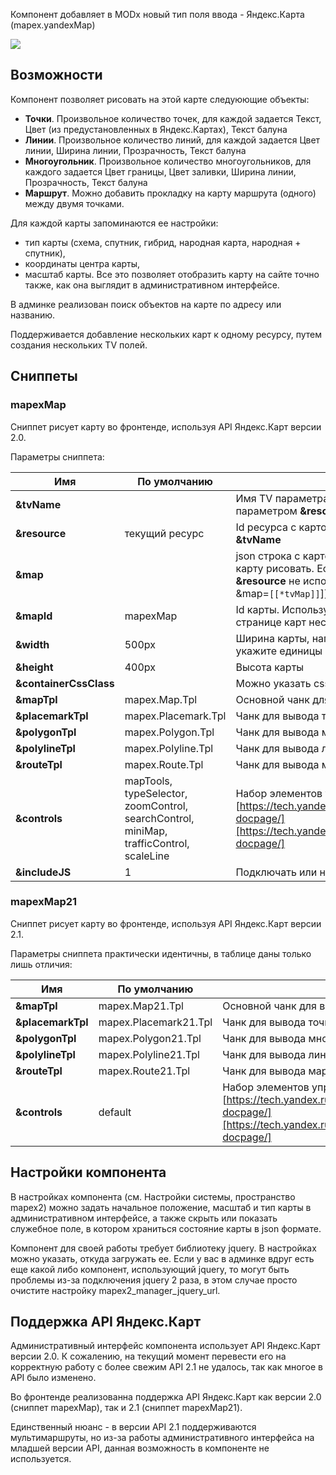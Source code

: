 Компонент добавляет в MODx новый тип поля ввода - Яндекс.Карта (mapex.yandexMap)

[![](https://file.modx.pro/files/f/4/4/f44f2ad54baab0ccfc076ae74946bd58.png)](https://file.modx.pro/files/f/4/4/f44f2ad54baab0ccfc076ae74946bd58.png)

## Возможности
Компонент позволяет рисовать на этой карте следуюющие объекты:
* **Точки**. Произвольное количество точек, для каждой задается Текст, Цвет (из предустановленных в Яндекс.Картах), Текст балуна
* **Линии**. Произвольное количество линий, для каждой задается Цвет линии, Ширина линии, Прозрачность, Текст балуна
* **Многоугольник**. Произвольное количество многоугольников, для каждого задается Цвет границы, Цвет заливки, Ширина линии, Прозрачность, Текст балуна
* **Маршрут**. Можно добавить прокладку на карту маршрута (одного) между двумя точками.

Для каждой карты запоминаются ее настройки: 
* тип карты (схема, спутник, гибрид, народная карта, народная + спутник),
* координаты центра карты,
* масштаб карты.
Все это позволяет отобразить карту на сайте точно также, как она выглядит в административном интерфейсе.

В админке реализован поиск объектов на карте по адресу или названию.

Поддерживается добавление нескольких карт к одному ресурсу, путем создания нескольких TV полей.

## Сниппеты
### mapexMap
Сниппет рисует карту во фронтенде, используя API Яндекс.Карт версии 2.0.

Параметры сниппета:

Имя  | По умолчанию  | Описание
------------- | ------------- | -------------
**&tvName**  |   | Имя TV параметра с картой. Используйте совместно с параметром **&resource**
**&resource**  |  текущий ресурс | Id ресурса с картой. Используйте совместно с параметром **&tvName**
**&map**  |   | json строка с картой. Альтернативный способ указать, какую карту рисовать. Если этот параметр указан, то **&tvName** и **&resource** не используются. Пример вызова: [[mapexMap? &map=`[[*tvMap]]`]]
**&mapId**  | mapexMap  | Id карты. Используется при генерации javascript. Если на одной странице карт несколько - укажите разные mapId
**&width**  | 500px  | Ширина карты, например 500px или 100%. Обязательно укажите единицы измерения.
**&height**  | 400px  | Высота карты
**&containerCssClass**  |   | Можно указать css класс блока, в который обернута карта
**&mapTpl**  | mapex.Map.Tpl  | Основной чанк для вывода карты
**&placemarkTpl**  | mapex.Placemark.Tpl  | Чанк для вывода точки
**&polygonTpl**  | mapex.Polygon.Tpl  | Чанк для вывода многоугольника
**&polylineTpl**  | mapex.Polyline.Tpl  | Чанк для вывода линии
**&routeTpl**  | mapex.Route.Tpl  | Чанк для вывода маршрута
**&controls**  | mapTools, typeSelector, zoomControl, searchControl, miniMap, trafficControl, scaleLine  | Набор элементов управления, которые будут на карте. См. [https://tech.yandex.ru/maps/doc/jsapi/2.0/dg/concepts/controls-docpage/][https://tech.yandex.ru/maps/doc/jsapi/2.0/dg/concepts/controls-docpage/]
**&includeJS**  | 1  | Подключать или нет на страницу скрипт Яндекс.Карт

### mapexMap21
Сниппет рисует карту во фронтенде, используя API Яндекс.Карт версии 2.1.

Параметры сниппета практически идентичны, в таблице даны только лишь отличия:

Имя  | По умолчанию  | Описание
------------- | ------------- | -------------
**&mapTpl**  | mapex.Map21.Tpl  | Основной чанк для вывода карты
**&placemarkTpl**  | mapex.Placemark21.Tpl  | Чанк для вывода точки
**&polygonTpl**  | mapex.Polygon21.Tpl  | Чанк для вывода многоугольника
**&polylineTpl**  | mapex.Polyline21.Tpl  | Чанк для вывода линии
**&routeTpl**  | mapex.Route21.Tpl  | Чанк для вывода маршрута
**&controls**  | default  | Набор элементов управления, которые будут на карте. См. [https://tech.yandex.ru/maps/doc/jsapi/2.1/dg/concepts/controls-docpage/][https://tech.yandex.ru/maps/doc/jsapi/2.1/dg/concepts/controls-docpage/]

## Настройки компонента
В настройках компонента (см. Настройки системы, пространство mapex2) можно задать начальное положение, масштаб и тип карты в административном интерфейсе, а также скрыть или показать служебное поле, в котором храниться состояние карты в json формате.

Компонент для своей работы требует библиотеку jquery. В настройках можно указать, откуда загружать ее. Если у вас в админке вдруг есть еще какой либо компонент, использующий jquery, то могут быть проблемы из-за подключения jquery 2 раза, в этом случае просто очистите настройку mapex2_manager_jquery_url.

## Поддержка API Яндекс.Карт
Административный интерфейс компонента использует API Яндекс.Карт версии 2.0. К сожалению, на текущий момент перевести его на корректную работу с более свежим API 2.1 не удалось, так как многое в API было изменено.

Во фронтенде реализованна поддержка API Яндекс.Карт как версии 2.0 (сниппет mapexMap), так и 2.1 (сниппет mapexMap21).

Единственный нюанс - в версии API 2.1 поддерживаются мультимаршруты, но из-за работы административного интерфейса на младшей версии API, данная возможность в компоненте не используется.